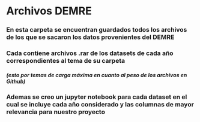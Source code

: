 # Archivos DEMRE

### En esta carpeta se encuentran guardados todos los archivos de los que se sacaron los datos provenientes del DEMRE

### Cada contiene archivos .rar de los datasets de cada año correspondientes al tema de su carpeta

#### *(esto por temas de carga máxima en cuanto al peso de los archivos en Github)*

### Ademas se creo un  jupyter notebook para cada dataset en el cual se incluye cada año considerado y las columnas de mayor relevancia para nuestro proyecto

